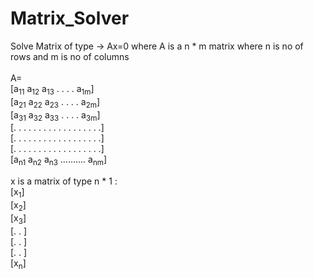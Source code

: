# Matrix_Solver
Solve Matrix of type -> Ax=0 where A is a n * m matrix where n is no of rows and m is no of columns <br/>
<br>A= <br/>
[a<sub>11</sub> a<sub>12</sub> a<sub>13</sub> . . . . a<sub>1m</sub>] <br/>
[a<sub>21</sub> a<sub>22</sub> a<sub>23</sub> . . . . a<sub>2m</sub>] <br/>
[a<sub>31</sub> a<sub>32</sub> a<sub>33</sub> . . . . a<sub>3m</sub>] <br/>
[. . . . . . . . . . . . . . . . . .] <br/>
[. . . . . . . . . . . . . . . . . .] <br/>
[. . . . . . . . . . . . . . . . . .] <br/>
[a<sub>n1</sub> a<sub>n2</sub> a<sub>n3</sub> .......... a<sub>nm</sub>] <br/>

 x is a matrix of type n * 1 :<br/>
 [x<sub>1</sub>]<br/>
 [x<sub>2</sub>]<br/>
 [x<sub>3</sub>]<br/>
 [. . ]<br/>
 [. . ]<br/>
 [. . ]<br/>
 [x<sub>n</sub>]<br/>
 
